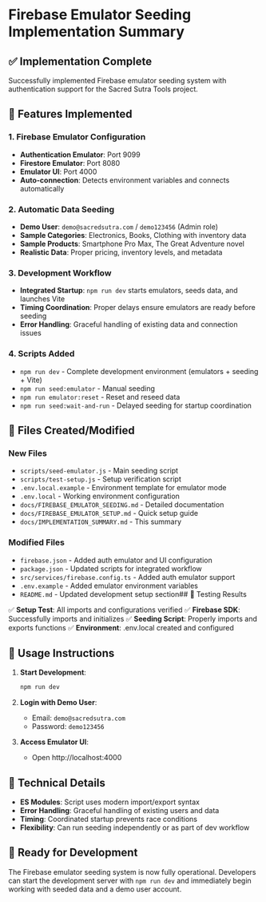 # Firebase Emulator Seeding Implementation Summary

## ✅ Implementation Complete

Successfully implemented Firebase emulator seeding system with authentication support for the Sacred Sutra Tools project.

## 🚀 Features Implemented

### 1. Firebase Emulator Configuration
- **Authentication Emulator**: Port 9099
- **Firestore Emulator**: Port 8080  
- **Emulator UI**: Port 4000
- **Auto-connection**: Detects environment variables and connects automatically

### 2. Automatic Data Seeding
- **Demo User**: `demo@sacredsutra.com` / `demo123456` (Admin role)
- **Sample Categories**: Electronics, Books, Clothing with inventory data
- **Sample Products**: Smartphone Pro Max, The Great Adventure novel
- **Realistic Data**: Proper pricing, inventory levels, and metadata

### 3. Development Workflow
- **Integrated Startup**: `npm run dev` starts emulators, seeds data, and launches Vite
- **Timing Coordination**: Proper delays ensure emulators are ready before seeding
- **Error Handling**: Graceful handling of existing data and connection issues

### 4. Scripts Added
- `npm run dev` - Complete development environment (emulators + seeding + Vite)
- `npm run seed:emulator` - Manual seeding
- `npm run emulator:reset` - Reset and reseed data
- `npm run seed:wait-and-run` - Delayed seeding for startup coordination

## 📁 Files Created/Modified

### New Files
- `scripts/seed-emulator.js` - Main seeding script
- `scripts/test-setup.js` - Setup verification script
- `.env.local.example` - Environment template for emulator mode
- `.env.local` - Working environment configuration
- `docs/FIREBASE_EMULATOR_SEEDING.md` - Detailed documentation
- `docs/FIREBASE_EMULATOR_SETUP.md` - Quick setup guide
- `docs/IMPLEMENTATION_SUMMARY.md` - This summary

### Modified Files
- `firebase.json` - Added auth emulator and UI configuration
- `package.json` - Updated scripts for integrated workflow
- `src/services/firebase.config.ts` - Added auth emulator support
- `.env.example` - Added emulator environment variables
- `README.md` - Updated development setup section## 🧪 Testing Results

✅ **Setup Test**: All imports and configurations verified
✅ **Firebase SDK**: Successfully imports and initializes
✅ **Seeding Script**: Properly imports and exports functions
✅ **Environment**: .env.local created and configured

## 🎯 Usage Instructions

1. **Start Development**:
   ```bash
   npm run dev
   ```

2. **Login with Demo User**:
   - Email: `demo@sacredsutra.com`
   - Password: `demo123456`

3. **Access Emulator UI**:
   - Open http://localhost:4000

## 🔧 Technical Details

- **ES Modules**: Script uses modern import/export syntax
- **Error Handling**: Graceful handling of existing users and data
- **Timing**: Coordinated startup prevents race conditions
- **Flexibility**: Can run seeding independently or as part of dev workflow

## 🎉 Ready for Development

The Firebase emulator seeding system is now fully operational. Developers can start the development server with `npm run dev` and immediately begin working with seeded data and a demo user account.